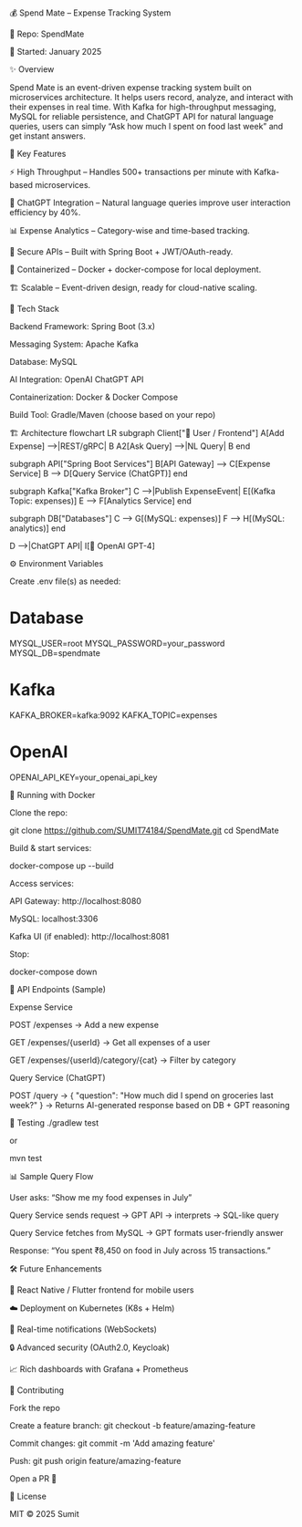 💰 Spend Mate – Expense Tracking System

📌 Repo: SpendMate

📅 Started: January 2025

✨ Overview

Spend Mate is an event-driven expense tracking system built on microservices architecture.
It helps users record, analyze, and interact with their expenses in real time. With Kafka for high-throughput messaging, MySQL for reliable persistence, and ChatGPT API for natural language queries, users can simply “Ask how much I spent on food last week” and get instant answers.

🚀 Key Features

⚡ High Throughput – Handles 500+ transactions per minute with Kafka-based microservices.

🤖 ChatGPT Integration – Natural language queries improve user interaction efficiency by 40%.

📊 Expense Analytics – Category-wise and time-based tracking.

🔐 Secure APIs – Built with Spring Boot + JWT/OAuth-ready.

🐳 Containerized – Docker + docker-compose for local deployment.

🏗 Scalable – Event-driven design, ready for cloud-native scaling.

🧱 Tech Stack

Backend Framework: Spring Boot (3.x)

Messaging System: Apache Kafka

Database: MySQL

AI Integration: OpenAI ChatGPT API

Containerization: Docker & Docker Compose

Build Tool: Gradle/Maven (choose based on your repo)

🏗 Architecture
flowchart LR
  subgraph Client["📱 User / Frontend"]
    A[Add Expense] -->|REST/gRPC| B
    A2[Ask Query] -->|NL Query| B
  end

  subgraph API["Spring Boot Services"]
    B[API Gateway] --> C[Expense Service]
    B --> D[Query Service (ChatGPT)]
  end

  subgraph Kafka["Kafka Broker"]
    C -->|Publish ExpenseEvent| E[(Kafka Topic: expenses)]
    E --> F[Analytics Service]
  end

  subgraph DB["Databases"]
    C --> G[(MySQL: expenses)]
    F --> H[(MySQL: analytics)]
  end

  D -->|ChatGPT API| I[🤖 OpenAI GPT-4]

⚙️ Environment Variables

Create .env file(s) as needed:

# Database
MYSQL_USER=root
MYSQL_PASSWORD=your_password
MYSQL_DB=spendmate

# Kafka
KAFKA_BROKER=kafka:9092
KAFKA_TOPIC=expenses

# OpenAI
OPENAI_API_KEY=your_openai_api_key

🐳 Running with Docker

Clone the repo:

git clone https://github.com/SUMIT74184/SpendMate.git
cd SpendMate


Build & start services:

docker-compose up --build


Access services:

API Gateway: http://localhost:8080

MySQL: localhost:3306

Kafka UI (if enabled): http://localhost:8081

Stop:

docker-compose down

🔌 API Endpoints (Sample)

Expense Service

POST /expenses → Add a new expense

GET /expenses/{userId} → Get all expenses of a user

GET /expenses/{userId}/category/{cat} → Filter by category

Query Service (ChatGPT)

POST /query → { "question": "How much did I spend on groceries last week?" }
→ Returns AI-generated response based on DB + GPT reasoning

🧪 Testing
./gradlew test


or

mvn test

📊 Sample Query Flow

User asks: “Show me my food expenses in July”

Query Service sends request → GPT API → interprets → SQL-like query

Query Service fetches from MySQL → GPT formats user-friendly answer

Response: “You spent ₹8,450 on food in July across 15 transactions.”

🛠 Future Enhancements

📱 React Native / Flutter frontend for mobile users

☁️ Deployment on Kubernetes (K8s + Helm)

🔔 Real-time notifications (WebSockets)

🔒 Advanced security (OAuth2.0, Keycloak)

📈 Rich dashboards with Grafana + Prometheus

🤝 Contributing

Fork the repo

Create a feature branch: git checkout -b feature/amazing-feature

Commit changes: git commit -m 'Add amazing feature'

Push: git push origin feature/amazing-feature

Open a PR 🚀

📜 License

MIT © 2025 Sumit
